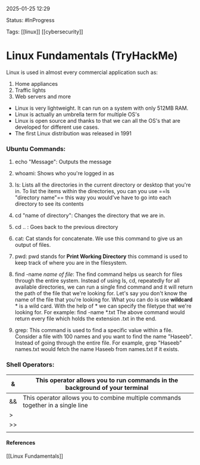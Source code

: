 
2025-01-25 12:29

Status: #InProgress

Tags: [[linux]] [[cybersecurity]] 

# Linux Fundamentals (TryHackMe)

Linux is used in almost every commercial application such as:
1. Home appliances
2. Traffic lights
3. Web servers and more

- Linux is very lightweight. It can run on a system with only 512MB RAM. 
- Linux is actually an umbrella term for multiple OS's
- Linux is open source and thanks to that we can all the OS's that are developed for different use cases.
- The first Linux distribution was released in 1991

### Ubuntu Commands:
1. echo "Message": Outputs the message
2. whoami: Shows who you're logged in as
3. ls: Lists all the directories in the current directory or desktop that you're in. To list the items within the directories, you can you use ==ls "directory name"== this way you would've have to go into each directory to see its contents
4. cd "name of directory": Changes the directory that we are in.
5. cd .. : Goes back to the previous directory
6. cat: Cat stands for concatenate. We use this command to give us an output of files.
7. pwd: pwd stands for **Print Working Directory** this command is used to keep track of where you are in the filesystem.
8. find -name *name of file*: The find command helps us search for files through the entire system. Instead of using ls, cd, repeatedly for all available directories, we can run a single find command and it will return the path of the file that we're looking for.
    Let's say you don't know the name of the file that you're looking for. What you can do is use **wildcard**  * is a wild card. With the help of * we can specify the filetype that we're looking for. For example:
	    find -name *.txt
	    The above command would return every file which holds the extension .txt in the end.

9. grep: This command is used to find a specific value within a file. Consider a file with 100 names and you want to find the name "Haseeb". Instead of going through the entire file. For example, grep "Haseeb" names.txt would fetch the name Haseeb from names.txt if it exists.

### Shell Operators:


| &   | This operator allows you to run commands in the background of your terminal     |
| --- | ------------------------------------------------------------------------------- |
| &&  | This operator allows you to combine multiple commands together in a single line |
| >   |                                                                                 |
| >>  |                                                                                 |
|     |                                                                                 |




#### References
[[Linux Fundamentals]]